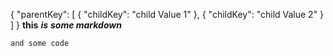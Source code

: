 {
  "parentKey": [
    {
      "childKey": "child Value 1"
    },
    {
      "childKey": "child Value 2"
    }
  ]
}
**this**
***is***
***__some markdown__***

`and some code`